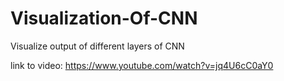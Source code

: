 # Visualization-Of-CNN
Visualize output of different layers of CNN

link to video:
https://www.youtube.com/watch?v=jq4U6cC0aY0

